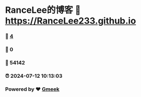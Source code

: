 # RanceLee的博客 :link: https://RanceLee233.github.io 
### :page_facing_up: [4](https://RanceLee233.github.io/tag.html) 
### :speech_balloon: 0 
### :hibiscus: 54142 
### :alarm_clock: 2024-07-12 10:13:03 
### Powered by :heart: [Gmeek](https://github.com/Meekdai/Gmeek)
